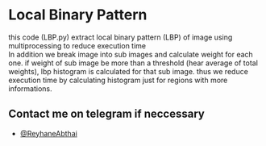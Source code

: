 # Local Binary Pattern
this code (LBP.py) extract local binary pattern (LBP) of image using multiprocessing to reduce execution time  
In addition we break image into sub images and calculate weight for each one. if weight of sub image be more than a threshold (hear average of total weights), lbp histogram is calculated for that sub image. thus we reduce execution time by calculating histogram just for regions with more informations.

## Contact me on telegram if neccessary
* [@ReyhaneAbthai](https://t.me/ReyhaneAbtahi)
